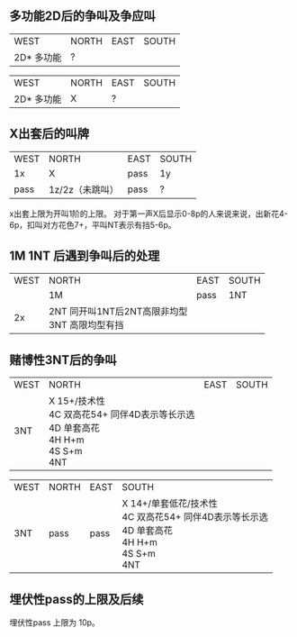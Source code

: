 ## 多功能2D后的争叫及争应叫
<table>
    <tr><td>WEST</td> <td>NORTH</td> <td>EAST</td> <td>SOUTH</td></tr>
    <tr><td>2D* 多功能</td> <td>?</td> <td></td> <td></td></tr>
</table>

<table>
    <tr><td>WEST</td> <td>NORTH</td> <td>EAST</td> <td>SOUTH</td></tr>
    <tr><td>2D* 多功能</td> <td>X</td> <td>?</td> <td></td></tr>
</table>


## X出套后的叫牌

<table>
    <tr><td>WEST</td> <td>NORTH</td> <td>EAST</td> <td>SOUTH</td></tr>
    <tr><td>1x</td> <td>X</td> <td>pass</td> <td>1y</td></tr>
    <tr><td>pass</td> <td>1z/2z（未跳叫）</td> <td>pass</td> <td>? </td></tr>
</table>

x出套上限为开叫1阶的上限。
对于第一声X后显示0-8p的人来说来说，出新花4-6p，扣叫对方花色7+，平叫NT表示有挡5-6p。

## 1M 1NT 后遇到争叫后的处理
<table>
    <tr><td>WEST</td> <td>NORTH</td> <td>EAST</td> <td>SOUTH</td></tr>
    <tr><td></td> <td>1M</td> <td>pass</td> <td>1NT</td></tr>
    <tr><td>2x</td> <td>2NT 同开叫1NT后2NT高限非均型<br /> 3NT 高限均型有挡</td> <td></td> <td> </td></tr>
</table>


## 赌博性3NT后的争叫
<table>
    <tr><td>WEST</td> <td>NORTH</td> <td>EAST</td> <td>SOUTH</td></tr>
    <tr><td>3NT</td> <td>X 15+/技术性<br/>4C 双高花54+ 同伴4D表示等长示选<br/>4D 单套高花<br/>4H H+m<br/>4S S+m<br/>4NT<br/></td> <td></td> <td></td></tr>
</table>

<table>
    <tr><td>WEST</td> <td>NORTH</td> <td>EAST</td> <td>SOUTH</td></tr>
    <tr><td>3NT</td> <td>pass</td> <td>pass</td> <td>X 14+/单套低花/技术性<br/>4C 双高花54+ 同伴4D表示等长示选<br/>4D 单套高花<br/>4H H+m<br/>4S S+m<br/>4NT<br/></td></tr>
</table>

## 埋伏性pass的上限及后续
埋伏性pass 上限为 10p。
